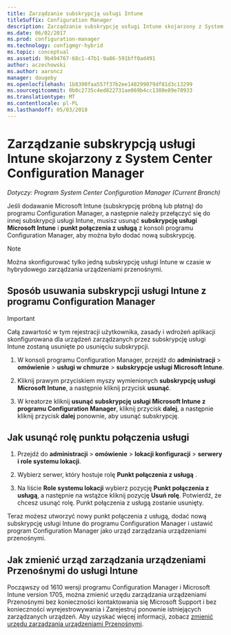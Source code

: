 ```yaml
---
title: Zarządzanie subskrypcją usługi Intune
titleSuffix: Configuration Manager
description: Zarządzanie subskrypcję usługi Intune skojarzony z System Center Configuration Manager.
ms.date: 06/02/2017
ms.prod: configuration-manager
ms.technology: configmgr-hybrid
ms.topic: conceptual
ms.assetid: 9b494767-68c1-47b1-9a86-591bff0ad491
author: aczechowski
ms.author: aaroncz
manager: dougeby
ms.openlocfilehash: 1b8390faa557f37b2ee148299079df81d3c13299
ms.sourcegitcommit: 0b0c2735c4ed822731ae069b4cc1380e89e78933
ms.translationtype: MT
ms.contentlocale: pl-PL
ms.lasthandoff: 05/03/2018
---
```

# <a name="manage-an-intune-subscription-associated-with-system-center-configuration-manager"></a>Zarządzanie subskrypcją usługi Intune skojarzony z System Center Configuration Manager

*Dotyczy: Program System Center Configuration Manager (Current Branch)*

Jeśli dodawanie Microsoft Intune (subskrypcję próbną lub płatną) do programu Configuration Manager, a następnie należy przełączyć się do innej subskrypcji usługi Intune, musisz usunąć **subskrypcję usługi Microsoft Intune** i **punkt połączenia z usługą** z konsoli programu Configuration Manager, aby można było dodać nową subskrypcję.

> [!NOTE]
> Można skonfigurować tylko jedną subskrypcję usługi Intune w czasie w hybrydowego zarządzania urządzeniami przenośnymi.

## <a name="how-to-delete-an-intune-subscription-from-configuration-manager"></a>Sposób usuwania subskrypcji usługi Intune z programu Configuration Manager

> [!IMPORTANT]
>  Całą zawartość w tym rejestracji użytkownika, zasady i wdrożeń aplikacji skonfigurowana dla urządzeń zarządzanych przez subskrypcję usługi Intune zostaną usunięte po usunięciu subskrypcji.

1.  W konsoli programu Configuration Manager, przejdź do **administracji** > **omówienie** > **usługi w chmurze** > **subskrypcje usługi Microsoft Intune**.

2.  Kliknij prawym przyciskiem myszy wymienionych **subskrypcję usługi Microsoft Intune**, a następnie kliknij przycisk **usunąć**.

3.   W kreatorze kliknij **usunąć subskrypcję usługi Microsoft Intune z programu Configuration Manager**, kliknij przycisk **dalej**, a następnie kliknij przycisk **dalej** ponownie, aby usunąć subskrypcję.


## <a name="how-to-remove-the-service-connection-point-role"></a>Jak usunąć rolę punktu połączenia usługi

1.  Przejdź do **administracji** > **omówienie** > **lokacji konfiguracji** > **serwery i role systemu lokacji**.

2.  Wybierz serwer, który hostuje rolę **Punkt połączenia z usługą** .

3.  Na liście **Role systemu lokacji** wybierz pozycję **Punkt połączenia z usługą**, a następnie na wstążce kliknij pozycję **Usuń rolę**. Potwierdź, że chcesz usunąć rolę. Punkt połączenia z usługą zostanie usunięty.

Teraz możesz utworzyć nowy punkt połączenia z usługą, dodać nową subskrypcję usługi Intune do programu Configuration Manager i ustawić program Configuration Manager jako urząd zarządzania urządzeniami przenośnymi.

## <a name="how-to-change-mdm-authority-to-intune"></a>Jak zmienić urząd zarządzania urządzeniami Przenośnymi do usługi Intune
Począwszy od 1610 wersji programu Configuration Manager i Microsoft Intune version 1705, można zmienić urzędu zarządzania urządzeniami Przenośnymi bez konieczności kontaktowania się Microsoft Support i bez konieczności wyrejestrowywania i Zarejestruj ponownie istniejących zarządzanych urządzeń. Aby uzyskać więcej informacji, zobacz [zmienić urzędu zarządzania urządzeniami Przenośnymi](/sccm/mdm/deploy-use/change-mdm-authority).
